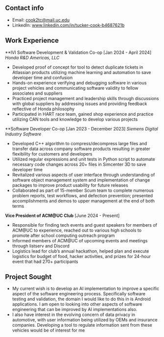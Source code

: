 ## Contact info
- Email: cook2tc@mail.uc.edu
- LinkedIn: www.linkedin.com/in/tucker-cook-b4687621b

## Work Experience
**IVI Software Development & Validation Co-op [Jan 2024 - April 2024]
*Honda R&D Americas, LLC*
- Developed proof of concept for tool to detect duplicate tickets in Atlassian products utilizing machine learning and automation to save developer time and confusion
- Hands-on experience verifying and debugging software in various project vehicles and communicating software validity to fellow associates and suppliers
- Practiced project management and leadership skills through discussions with global suppliers by addressing issues and providing feedback reflective of Honda philosophy
- Participated in HART race team, gained shop experience and practice utilizing CAN tools and knowledge to develop various projects

**Software Developer Co-op [Jan 2023 - December 2023]
*Siemens Digital Industry Software*
- Developed C++ algorithm to compress/decompress large files and transfer data across company software products resulting in greater flexibility for customers and developers
- Utilized regular expressions and unit tests in Python script to automate necessary code changes across 20+ files in Simcenter 3D to save developer time
- Revitalized various aspects of user interface through understanding of software object management system and implementation of change packages to improve product usability for future releases
- Collaborated as part of 15-member Scum team to complete numerous problem reports, test workflows, and defection prevention; presented accomplishments and demos to upper management at the end of both terms

**Vice President of ACM@UC Club** [June 2024 - Present]
- Responsible for finding tech events and guest speakers for members of ACM@UC to experience, reached out to various high schools to promote after school computing outreach program
- Informed members of ACM@UC of upcoming events and meetings through listserv and Discord
- Logistics lead for club’s annual hackathon, helped plan and execute logistics for budget of food, hacker activities, and prizes for 24-hour event that had 270+ participants

## Project Sought
- My current wish is to develop an AI implementation to improve a specific aspect of the software engineering process. Specifically software testing and validation, the domain I would like to do this in is Android applications. I am open to looking into other aspects of software engineering that can be improved by AI implementations also.
- I also have interest in the evolving concern of data privacy in automotive, with user information being utilized by OEMs and insurance companies. Developing a tool to regulate information sent from these vehicles would be of interest for me 